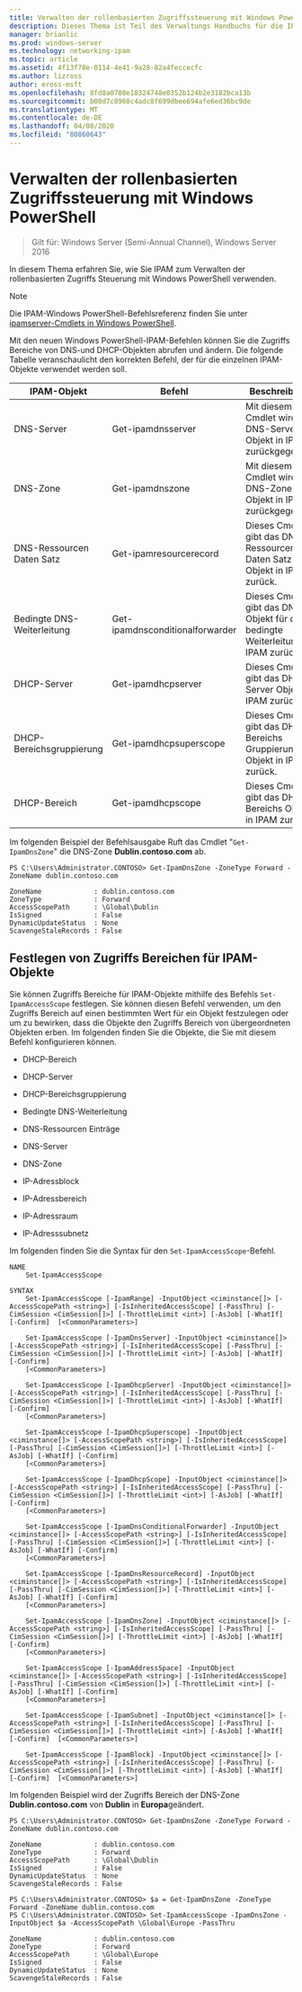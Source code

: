 ```yaml
---
title: Verwalten der rollenbasierten Zugriffssteuerung mit Windows PowerShell
description: Dieses Thema ist Teil des Verwaltungs Handbuchs für die IP-Adressverwaltung (IPAM) in Windows Server 2016.
manager: brianlic
ms.prod: windows-server
ms.technology: networking-ipam
ms.topic: article
ms.assetid: 4f13f78e-0114-4e41-9a28-82a4feccecfc
ms.author: lizross
author: eross-msft
ms.openlocfilehash: 8fd8a0780e18324748e0352b124b2e3182bca13b
ms.sourcegitcommit: b00d7c8968c4adc8f699dbee694afe6ed36bc9de
ms.translationtype: MT
ms.contentlocale: de-DE
ms.lasthandoff: 04/08/2020
ms.locfileid: "80860643"
---
```

# <a name="manage-role-based-access-control-with-windows-powershell"></a>Verwalten der rollenbasierten Zugriffssteuerung mit Windows PowerShell

>Gilt für: Windows Server (Semi-Annual Channel), Windows Server 2016

In diesem Thema erfahren Sie, wie Sie IPAM zum Verwalten der rollenbasierten Zugriffs Steuerung mit Windows PowerShell verwenden.  
  
>[!NOTE]
>Die IPAM-Windows PowerShell-Befehlsreferenz finden Sie unter [ipamserver-Cmdlets in Windows PowerShell](https://docs.microsoft.com/powershell/module/ipamserver/?view=win10-ps).  
  
Mit den neuen Windows PowerShell-IPAM-Befehlen können Sie die Zugriffs Bereiche von DNS-und DHCP-Objekten abrufen und ändern. Die folgende Tabelle veranschaulicht den korrekten Befehl, der für die einzelnen IPAM-Objekte verwendet werden soll.  
  
|IPAM-Objekt|Befehl|Beschreibung|  
|---------------|-----------|---------------|  
|DNS-Server|Get-ipamdnsserver|Mit diesem Cmdlet wird das DNS-Server Objekt in IPAM zurückgegeben.|  
|DNS-Zone|Get-ipamdnszone|Mit diesem Cmdlet wird das DNS-Zonen Objekt in IPAM zurückgegeben.|  
|DNS-Ressourcen Daten Satz|Get-ipamresourcerecord|Dieses Cmdlet gibt das DNS-Ressourcen Daten Satz Objekt in IPAM zurück.|  
|Bedingte DNS-Weiterleitung|Get-ipamdnsconditionalforwarder|Dieses Cmdlet gibt das DNS-Objekt für die bedingte Weiterleitung in IPAM zurück.|  
|DHCP-Server|Get-ipamdhcpserver|Dieses Cmdlet gibt das DHCP-Server Objekt in IPAM zurück.|  
|DHCP-Bereichsgruppierung|Get-ipamdhcpsuperscope|Dieses Cmdlet gibt das DHCP-Bereichs Gruppierung-Objekt in IPAM zurück.|  
|DHCP-Bereich|Get-ipamdhcpscope|Dieses Cmdlet gibt das DHCP-Bereichs Objekt in IPAM zurück.|  
  
Im folgenden Beispiel der Befehlsausgabe Ruft das Cmdlet "`Get-IpamDnsZone`" die DNS-Zone **Dublin.contoso.com** ab.  
  
```  
PS C:\Users\Administrator.CONTOSO> Get-IpamDnsZone -ZoneType Forward -ZoneName dublin.contoso.com  
  
ZoneName             : dublin.contoso.com  
ZoneType             : Forward  
AccessScopePath      : \Global\Dublin  
IsSigned             : False  
DynamicUpdateStatus  : None  
ScavengeStaleRecords : False  
```  
  
## <a name="setting-access-scopes-on-ipam-objects"></a>Festlegen von Zugriffs Bereichen für IPAM-Objekte  
Sie können Zugriffs Bereiche für IPAM-Objekte mithilfe des Befehls `Set-IpamAccessScope` festlegen. Sie können diesen Befehl verwenden, um den Zugriffs Bereich auf einen bestimmten Wert für ein Objekt festzulegen oder um zu bewirken, dass die Objekte den Zugriffs Bereich von übergeordneten Objekten erben. Im folgenden finden Sie die Objekte, die Sie mit diesem Befehl konfigurieren können.  
  
-   DHCP-Bereich  
  
-   DHCP-Server  
  
-   DHCP-Bereichsgruppierung  
  
-   Bedingte DNS-Weiterleitung  
  
-   DNS-Ressourcen Einträge  
  
-   DNS-Server  
  
-   DNS-Zone  
  
-   IP-Adressblock  
  
-   IP-Adressbereich  
  
-   IP-Adressraum  
  
-   IP-Adresssubnetz  
  
Im folgenden finden Sie die Syntax für den `Set-IpamAccessScope`-Befehl.  
  
```  
NAME  
    Set-IpamAccessScope  
  
SYNTAX  
    Set-IpamAccessScope [-IpamRange] -InputObject <ciminstance[]> [-AccessScopePath <string>] [-IsInheritedAccessScope] [-PassThru] [-CimSession <CimSession[]>] [-ThrottleLimit <int>] [-AsJob] [-WhatIf] [-Confirm]  [<CommonParameters>]  
  
    Set-IpamAccessScope [-IpamDnsServer] -InputObject <ciminstance[]> [-AccessScopePath <string>] [-IsInheritedAccessScope] [-PassThru] [-CimSession <CimSession[]>] [-ThrottleLimit <int>] [-AsJob] [-WhatIf] [-Confirm]  
    [<CommonParameters>]  
  
    Set-IpamAccessScope [-IpamDhcpServer] -InputObject <ciminstance[]> [-AccessScopePath <string>] [-IsInheritedAccessScope] [-PassThru] [-CimSession <CimSession[]>] [-ThrottleLimit <int>] [-AsJob] [-WhatIf] [-Confirm]  
    [<CommonParameters>]  
  
    Set-IpamAccessScope [-IpamDhcpSuperscope] -InputObject <ciminstance[]> [-AccessScopePath <string>] [-IsInheritedAccessScope] [-PassThru] [-CimSession <CimSession[]>] [-ThrottleLimit <int>] [-AsJob] [-WhatIf] [-Confirm]  
    [<CommonParameters>]  
  
    Set-IpamAccessScope [-IpamDhcpScope] -InputObject <ciminstance[]> [-AccessScopePath <string>] [-IsInheritedAccessScope] [-PassThru] [-CimSession <CimSession[]>] [-ThrottleLimit <int>] [-AsJob] [-WhatIf] [-Confirm]  
    [<CommonParameters>]  
  
    Set-IpamAccessScope [-IpamDnsConditionalForwarder] -InputObject <ciminstance[]> [-AccessScopePath <string>] [-IsInheritedAccessScope] [-PassThru] [-CimSession <CimSession[]>] [-ThrottleLimit <int>] [-AsJob] [-WhatIf] [-Confirm]  
    [<CommonParameters>]  
  
    Set-IpamAccessScope [-IpamDnsResourceRecord] -InputObject <ciminstance[]> [-AccessScopePath <string>] [-IsInheritedAccessScope] [-PassThru] [-CimSession <CimSession[]>] [-ThrottleLimit <int>] [-AsJob] [-WhatIf] [-Confirm]  
    [<CommonParameters>]  
  
    Set-IpamAccessScope [-IpamDnsZone] -InputObject <ciminstance[]> [-AccessScopePath <string>] [-IsInheritedAccessScope] [-PassThru] [-CimSession <CimSession[]>] [-ThrottleLimit <int>] [-AsJob] [-WhatIf] [-Confirm]  
    [<CommonParameters>]  
  
    Set-IpamAccessScope [-IpamAddressSpace] -InputObject <ciminstance[]> [-AccessScopePath <string>] [-IsInheritedAccessScope] [-PassThru] [-CimSession <CimSession[]>] [-ThrottleLimit <int>] [-AsJob] [-WhatIf] [-Confirm]  
    [<CommonParameters>]  
  
    Set-IpamAccessScope [-IpamSubnet] -InputObject <ciminstance[]> [-AccessScopePath <string>] [-IsInheritedAccessScope] [-PassThru] [-CimSession <CimSession[]>] [-ThrottleLimit <int>] [-AsJob] [-WhatIf] [-Confirm]  [<CommonParameters>]  
  
    Set-IpamAccessScope [-IpamBlock] -InputObject <ciminstance[]> [-AccessScopePath <string>] [-IsInheritedAccessScope] [-PassThru] [-CimSession <CimSession[]>] [-ThrottleLimit <int>] [-AsJob] [-WhatIf] [-Confirm]  [<CommonParameters>]  
```  
  
Im folgenden Beispiel wird der Zugriffs Bereich der DNS-Zone **Dublin.contoso.com** von **Dublin** in **Europa**geändert.  
  
```  
PS C:\Users\Administrator.CONTOSO> Get-IpamDnsZone -ZoneType Forward -ZoneName dublin.contoso.com  
  
ZoneName             : dublin.contoso.com  
ZoneType             : Forward  
AccessScopePath      : \Global\Dublin  
IsSigned             : False  
DynamicUpdateStatus  : None  
ScavengeStaleRecords : False  
  
PS C:\Users\Administrator.CONTOSO> $a = Get-IpamDnsZone -ZoneType Forward -ZoneName dublin.contoso.com  
PS C:\Users\Administrator.CONTOSO> Set-IpamAccessScope -IpamDnsZone -InputObject $a -AccessScopePath \Global\Europe -PassThru  
  
ZoneName             : dublin.contoso.com  
ZoneType             : Forward  
AccessScopePath      : \Global\Europe  
IsSigned             : False  
DynamicUpdateStatus  : None  
ScavengeStaleRecords : False  
```  
  


